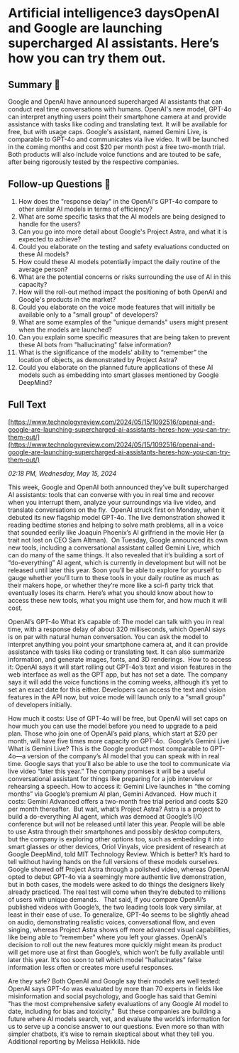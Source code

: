# Artificial intelligence3 daysOpenAI and Google are launching supercharged AI assistants. Here’s how you can try them out.

## Summary 🤖

Google and OpenAI have announced supercharged AI assistants that can conduct real time conversations with humans. OpenAI's new model, GPT-4o can interpret anything users point their smartphone camera at and provide assistance with tasks like coding and translating text. It will be available for free, but with usage caps. Google's assistant, named Gemini Live, is comparable to GPT-4o and communicates via live video. It will be launched in the coming months and cost $20 per month post a free two-month trial. Both products will also include voice functions and are touted to be safe, after being rigorously tested by the respective companies.


## Follow-up Questions 🤖

1. How does the "response delay" in the OpenAI's GPT-4o compare to other similar AI models in terms of efficiency?
2. What are some specific tasks that the AI models are being designed to handle for the users?
3. Can you go into more detail about Google's Project Astra, and what it is expected to achieve?
4. Could you elaborate on the testing and safety evaluations conducted on these AI models?
5. How could these AI models potentially impact the daily routine of the average person?
6. What are the potential concerns or risks surrounding the use of AI in this capacity?
7. How will the roll-out method impact the positioning of both OpenAI and Google's products in the market?
8. Could you elaborate on the voice mode features that will initially be available only to a "small group" of developers?
9. What are some examples of the "unique demands" users might present when the models are launched?
10. Can you explain some specific measures that are being taken to prevent these AI bots from "hallucinating" false information?
11. What is the significance of the models’ ability to “remember” the location of objects, as demonstrated by Project Astra?
12. Could you elaborate on the planned future applications of these AI models such as embedding into smart glasses mentioned by Google DeepMind?


## Full Text

[https://www.technologyreview.com/2024/05/15/1092516/openai-and-google-are-launching-supercharged-ai-assistants-heres-how-you-can-try-them-out/](https://www.technologyreview.com/2024/05/15/1092516/openai-and-google-are-launching-supercharged-ai-assistants-heres-how-you-can-try-them-out/)

*02:18 PM, Wednesday, May 15, 2024*

 This week, Google and OpenAI both announced they’ve built supercharged AI assistants: tools that can converse with you in real time and recover when you interrupt them, analyze your surroundings via live video, and translate conversations on the fly.  OpenAI struck first on Monday, when it debuted its new flagship model GPT-4o. The live demonstration showed it reading bedtime stories and helping to solve math problems, all in a voice that sounded eerily like Joaquin Phoenix’s AI girlfriend in the movie Her (a trait not lost on CEO Sam Altman).   On Tuesday, Google announced its own new tools, including a conversational assistant called Gemini Live, which can do many of the same things. It also revealed that it’s building a sort of “do-everything” AI agent, which is currently in development but will not be released until later this year. Soon you’ll be able to explore for yourself to gauge whether you’ll turn to these tools in your daily routine as much as their makers hope, or whether they’re more like a sci-fi party trick that eventually loses its charm. Here’s what you should know about how to access these new tools, what you might use them for, and how much it will cost.  

OpenAI’s GPT-4o What it’s capable of: The model can talk with you in real time, with a response delay of about 320 milliseconds, which OpenAI says is on par with natural human conversation. You can ask the model to interpret anything you point your smartphone camera at, and it can provide assistance with tasks like coding or translating text. It can also summarize information, and generate images, fonts, and 3D renderings.  How to access it: OpenAI says it will start rolling out GPT-4o’s text and vision features in the web interface as well as the GPT app, but has not set a date. The company says it will add the voice functions in the coming weeks, although it’s yet to set an exact date for this either. Developers can access the text and vision features in the API now, but voice mode will launch only to a “small group” of developers initially. 

How much it costs: Use of GPT-4o will be free, but OpenAI will set caps on how much you can use the model before you need to upgrade to a paid plan. Those who join one of OpenAI’s paid plans, which start at $20 per month, will have five times more capacity on GPT-4o.  Google’s Gemini Live  What is Gemini Live? This is the Google product most comparable to GPT-4o—a version of the company’s AI model that you can speak with in real time. Google says that you’ll also be able to use the tool to communicate via live video “later this year.” The company promises it will be a useful conversational assistant for things like preparing for a job interview or rehearsing a speech. How to access it: Gemini Live launches in “the coming months” via Google’s premium AI plan, Gemini Advanced.  How much it costs: Gemini Advanced offers a two-month free trial period and costs $20 per month thereafter.  But wait, what’s Project Astra? Astra is a project to build a do-everything AI agent, which was demoed at Google’s I/O conference but will not be released until later this year. People will be able to use Astra through their smartphones and possibly desktop computers, but the company is exploring other options too, such as embedding it into smart glasses or other devices, Oriol Vinyals, vice president of research at Google DeepMind, told MIT Technology Review. Which is better? It’s hard to tell without having hands on the full versions of these models ourselves. Google showed off Project Astra through a polished video, whereas OpenAI opted to debut GPT-4o via a seemingly more authentic live demonstration, but in both cases, the models were asked to do things the designers likely already practiced. The real test will come when they’re debuted to millions of users with unique demands.   That said, if you compare OpenAI’s published videos with Google’s, the two leading tools look very similar, at least in their ease of use. To generalize, GPT-4o seems to be slightly ahead on audio, demonstrating realistic voices, conversational flow, and even singing, whereas Project Astra shows off more advanced visual capabilities, like being able to “remember” where you left your glasses. OpenAI’s decision to roll out the new features more quickly might mean its product will get more use at first than Google’s, which won’t be fully available until later this year. It’s too soon to tell which model "hallucinates" false information less often or creates more useful responses. 

Are they safe? Both OpenAI and Google say their models are well tested: OpenAI says GPT-4o was evaluated by more than 70 experts in fields like misinformation and social psychology, and Google has said that Gemini "has the most comprehensive safety evaluations of any Google AI model to date, including for bias and toxicity.”  But these companies are building a future where AI models search, vet, and evaluate the world’s information for us to serve up a concise answer to our questions. Even more so than with simpler chatbots, it’s wise to remain skeptical about what they tell you. Additional reporting by Melissa Heikkilä. hide

